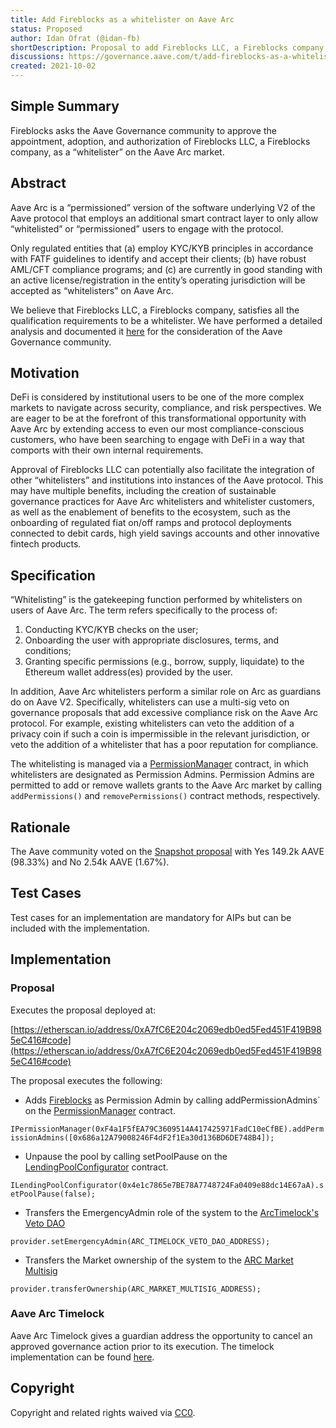 ```yaml
---
title: Add Fireblocks as a whitelister on Aave Arc
status: Proposed
author: Idan Ofrat (@idan-fb)
shortDescription: Proposal to add Fireblocks LLC, a Fireblocks company, as a “whitelister” on the Aave Arc market.
discussions: https://governance.aave.com/t/add-fireblocks-as-a-whitelister-on-aave-arc/5753
created: 2021-10-02
---
```


## Simple Summary

Fireblocks asks the Aave Governance community to approve the appointment, adoption, and authorization of Fireblocks LLC, a Fireblocks company, as a “whitelister” on the Aave Arc market.

## Abstract

Aave Arc is a “permissioned” version of the software underlying V2 of the Aave protocol that employs an additional smart contract layer to only allow “whitelisted” or “permissioned” users to engage with the protocol.

Only regulated entities that (a) employ KYC/KYB principles in accordance with FATF guidelines to identify and accept their clients; (b) have robust AML/CFT compliance programs; and (c) are currently in good standing with an active license/registration in the entity’s operating jurisdiction will be accepted as “whitelisters” on Aave Arc.

We believe that Fireblocks LLC, a Fireblocks company, satisfies all the qualification requirements to be a whitelister. We have performed a detailed analysis and documented it [here](https://governance.aave.com/t/add-fireblocks-as-a-whitelister-on-aave-arc/5753) for the consideration of the Aave Governance community.

## Motivation

DeFi is considered by institutional users to be one of the more complex markets to navigate across security, compliance, and risk perspectives. We are eager to be at the forefront of this transformational opportunity with Aave Arc by extending access to even our most compliance-conscious customers, who have been searching to engage with DeFi in a way that comports with their own internal requirements.

Approval of Fireblocks LLC can potentially also facilitate the integration of other “whitelisters” and institutions into instances of the Aave protocol. This may have multiple benefits, including the creation of sustainable governance practices for Aave Arc whitelisters and whitelister customers, as well as the enablement of benefits to the ecosystem, such as the onboarding of regulated fiat on/off ramps and protocol deployments connected to debit cards, high yield savings accounts and other innovative fintech products.

## Specification

“Whitelisting” is the gatekeeping function performed by whitelisters on users of Aave Arc. The term refers specifically to the process of:
1. Conducting KYC/KYB checks on the user;
2. Onboarding the user with appropriate disclosures, terms, and conditions;
3. Granting specific permissions (e.g., borrow, supply, liquidate) to the Ethereum wallet address(es) provided by the user.

In addition, Aave Arc whitelisters perform a similar role on Arc as guardians do on Aave V2. Specifically, whitelisters can use a multi-sig veto on governance proposals that add excessive compliance risk on the Aave Arc protocol. For example, existing whitelisters can veto the addition of a privacy coin if such a coin is impermissible in the relevant jurisdiction, or veto the addition of a whitelister that has a poor reputation for compliance.

The whitelisting is managed via a [PermissionManager](https://etherscan.io/address/0xF4a1F5fEA79C3609514A417425971FadC10eCfBE) contract, in which whitelisters are designated as Permission Admins.  Permission Admins are permitted to add or remove wallets grants to the Aave Arc market by calling `addPermissions()` and `removePermissions()` contract methods, respectively. 

## Rationale

The Aave community voted on the [Snapshot proposal](https://snapshot.org/#/aave.eth/proposal/QmYQEh4vstJADjSK2b8nyK1otFG6R4rh9VHszU5xUEw26S) with Yes 149.2k AAVE (98.33%) and No 2.54k AAVE (1.67%).

## Test Cases

Test cases for an implementation are mandatory for AIPs but can be included with the implementation.

## Implementation
### Proposal

Executes the proposal deployed at:

[https://etherscan.io/address/0xA7fC6E204c2069edb0ed5Fed451F419B985eC416#code](https://etherscan.io/address/0xA7fC6E204c2069edb0ed5Fed451F419B985eC416#code)

The proposal executes the following:
- Adds [Fireblocks](https://etherscan.io/address/0x686a12A79008246F4dF2f1Ea30d136BD6DE748B4) as Permission Admin by calling addPermissionAdmins` on the [PermissionManager](https://etherscan.io/address/0xF4a1F5fEA79C3609514A417425971FadC10eCfBE) contract.

`IPermissionManager(0xF4a1F5fEA79C3609514A417425971FadC10eCfBE).addPermissionAdmins([0x686a12A79008246F4dF2f1Ea30d136BD6DE748B4]);`

- Unpause the pool by calling setPoolPause on the [LendingPoolConfigurator](https://etherscan.io/address/0x4e1c7865e7BE78A7748724Fa0409e88dc14E67aA) contract.

`ILendingPoolConfigurator(0x4e1c7865e7BE78A7748724Fa0409e88dc14E67aA).setPoolPause(false);`

- Transfers the EmergencyAdmin role of the system to the [ArcTimelock's Veto DAO](https://etherscan.io/address/0x33B09130b035d6D7e57d76fEa0873d9545FA7557)

`provider.setEmergencyAdmin(ARC_TIMELOCK_VETO_DAO_ADDRESS);`

- Transfers the Market ownership of the system to the [ARC Market Multisig](https://etherscan.io/address/0x23c155C1c1ecB18a86921Da29802292f1d282c68) 

`provider.transferOwnership(ARC_MARKET_MULTISIG_ADDRESS);`

### Aave Arc Timelock

Aave Arc Timelock gives a guardian address the opportunity to cancel an approved governance action prior to its execution.
The timelock implementation can be found [here](https://github.com/aave/arc-timelock).

## Copyright

Copyright and related rights waived via [CC0](https://creativecommons.org/publicdomain/zero/1.0/).